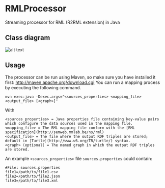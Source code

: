 RMLProcessor
============

Streaming processor for RML (R2RML extension) in Java

Class diagram
-------------
![alt text](https://raw.github.com/mielvds/RMLProcessor/master/docs/class-diagram.jpg)

Usage
-----
The processor can be run using Maven, so make sure you have installed it first: http://maven.apache.org/download.cgi
You can run a mapping process by executing the following command.
    
    mvn exec:java -Dexec.args="<sources_properties> <mapping_file> <output_file> [<graph>]"

With
    
    <sources_properties> = Java properties file containing key-value pairs which configure the data sources used in the mapping file. 
    <mapping_file> = The RML mapping file conform with the [RML specification](http://semweb.mmlab.be/ns/rml)
    <output_file> = The file where the output RDF triples are stored; default in [Turtle](http://www.w3.org/TR/turtle/) syntax.
    <graph> (optional) = The named graph in which the output RDF triples are stored.
        
An example `<sources_properties>` file `sources.properties` could contain:
    
    #File: sources.properties
    file1=/path/to/file1.csv
    file2=/path/to/file2.json
    file3=/path/to/file3.xml